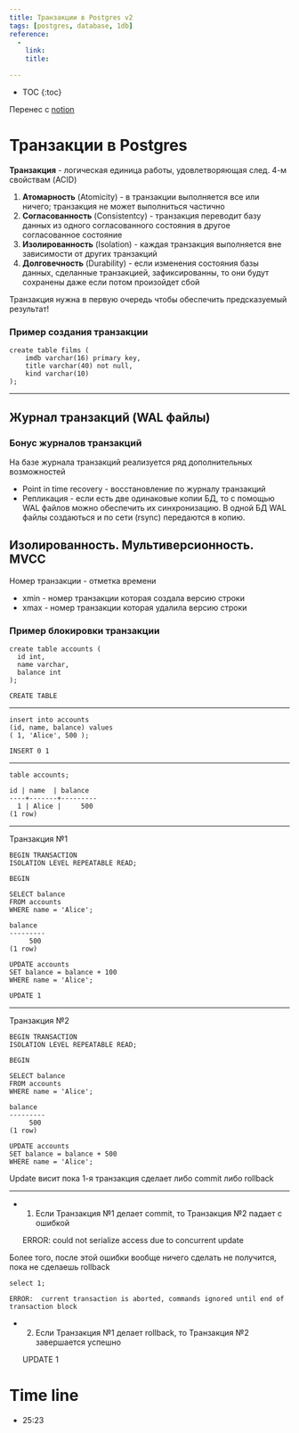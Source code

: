 ```yaml
---
title: Транзакции в Postgres v2
tags: [postgres, database, 1db]
reference:
  -
    link:
    title:

---
```


* TOC 
{:toc}

<div class="warn">
    <p>Перенес с <a href="https://www.notion.so/avis/Postgres-8d0be6645e19442ebfe0ceb2f2f322c3" target="blank">notion</a></p>
</div>


# Транзакции в Postgres

**Транзакция** - логическая единица работы, удовлетворяющая след. 4-м свойствам (ACID)

1. **Атомарность** (Atomicity) - в транзакции выполняется все или ничего; транзакция не может выполниться частично
2. **Согласованность** (Consistentcy) - транзакция переводит базу данных из одного согласованного состояния в другое согласованное состояние
3. **Изолированность** (Isolation) - каждая транзакция выполняется вне зависимости от других транзакций
4. **Долговечность** (Durability) - если изменения состояния базы данных, сделанные транзакцией, зафиксированны, то они будут сохранены даже если потом произойдет сбой

Транзакция нужна в первую очередь чтобы обеспечить предсказуемый результат!

### Пример создания транзакции

    create table films (
        imdb varchar(16) primary key,
        title varchar(40) not null,
        kind varchar(10)
    );

---

## Журнал транзакций (WAL файлы)

### Бонус журналов транзакций

На базе журнала транзакций реализуется ряд дополнительных возможностей

- Point in time recovery - восстановление по журналу транзакций
- Репликация - если есть две одинаковые копии БД, то с помощью WAL файлов можно обеспечить их синхронизацию. В одной БД WAL файлы создаються и по сети (rsync) передаются в копию.

## Изолированность. Мультиверсионность. MVCC

Номер транзакции - отметка времени

- xmin - номер транзакции которая создала версию строки
- xmax - номер транзакции которая удалила версию строки

### Пример блокировки транзакции

    create table accounts (
      id int,
      name varchar,
      balance int
    );

    CREATE TABLE

---

    insert into accounts
    (id, name, balance) values
    ( 1, 'Alice', 500 );

    INSERT 0 1

---

    table accounts;

    id | name  | balance 
    ----+-------+---------
      1 | Alice |     500
    (1 row)

---

Транзакция №1

    BEGIN TRANSACTION
    ISOLATION LEVEL REPEATABLE READ;

    BEGIN

    SELECT balance
    FROM accounts
    WHERE name = 'Alice';

    balance 
    ---------
         500
    (1 row)

    UPDATE accounts
    SET balance = balance + 100
    WHERE name = 'Alice';

    UPDATE 1

---

Транзакция №2

    BEGIN TRANSACTION
    ISOLATION LEVEL REPEATABLE READ;

    BEGIN

    SELECT balance
    FROM accounts
    WHERE name = 'Alice';

    balance 
    ---------
         500
    (1 row)

    UPDATE accounts
    SET balance = balance + 500
    WHERE name = 'Alice';

Update висит пока 1-я транзакция сделает либо commit либо rollback

---

- 1. Если Транзакция №1 делает commit, то Транзакция №2 падает с ошибкой

    ERROR:  could not serialize access due to concurrent update

Более того, после этой ошибки вообще ничего сделать не получится, пока не сделаешь rollback

    select 1;

    ERROR:  current transaction is aborted, commands ignored until end of transaction block

- 2. Если Транзакция №1 делает rollback, то Транзакция №2 завершается успешно

    UPDATE 1

# Time line

- 25:23